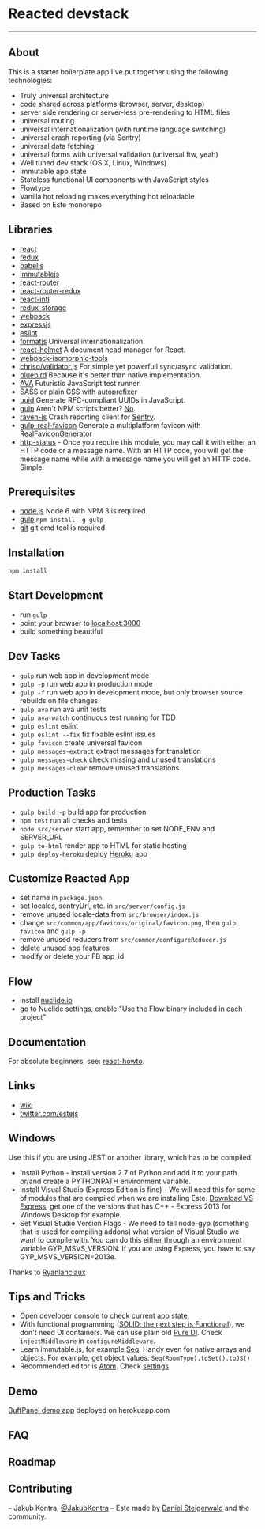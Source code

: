 # Reacted devstack

---

## About

This is a starter boilerplate app I've put together using the following technologies:
- Truly universal architecture
- code shared across platforms (browser, server, desktop)
- server side rendering or server-less pre-rendering to HTML files
- universal routing
- universal internationalization (with runtime language switching)
- universal crash reporting (via Sentry)
- universal data fetching
- universal forms with universal validation (universal ftw, yeah)
- Well tuned dev stack (OS X, Linux, Windows)
- Immutable app state
- Stateless functional UI components with JavaScript styles
- Flowtype
- Vanilla hot reloading makes everything hot reloadable
- Based on Este monorepo

## Libraries
- [react](http://facebook.github.io/react/)
- [redux](http://rackt.github.io/redux/)
- [babeljs](https://babeljs.io/)
- [immutablejs](http://facebook.github.io/immutable-js)
- [react-router](https://github.com/rackt/react-router)
- [react-router-redux](https://github.com/reactjs/react-router-redux)
- [react-intl](https://github.com/yahoo/react-intl)
- [redux-storage](https://github.com/michaelcontento/redux-storage)
- [webpack](http://webpack.github.io/)
- [expressjs](http://expressjs.com/)
- [eslint](http://eslint.org/)
- [formatjs](http://formatjs.io/) Universal internationalization.
- [react-helmet](https://github.com/nfl/react-helmet) A document head manager for React.
- [webpack-isomorphic-tools](https://github.com/halt-hammerzeit/webpack-isomorphic-tools)
- [chriso/validator.js](https://github.com/chriso/validator.js) For simple yet powerfull sync/async validation.
- [bluebird](https://github.com/petkaantonov/bluebird) Because it's better than native implementation.
- [AVA](https://github.com/avajs/ava) Futuristic JavaScript test runner.
- SASS or plain CSS with [autoprefixer](https://github.com/postcss/autoprefixer)
- [uuid](https://github.com/defunctzombie/node-uuid) Generate RFC-compliant UUIDs in JavaScript.
- [gulp](http://gulpjs.com/) Aren't NPM scripts better? [No](https://twitter.com/jaffathecake/status/700320306053935104).
- [raven-js](https://github.com/getsentry/raven-js) Crash reporting client for [Sentry](https://getsentry.com).
- [gulp-real-favicon](https://www.npmjs.com/package/gulp-real-favicon) Generate a multiplatform favicon with [RealFaviconGenerator](https://realfavicongenerator.net)
- [http-status](https://www.npmjs.com/package/http-status) - Once you require this module, you may call it with either an HTTP code or a message name. With an HTTP code, you will get the message name while with a message name you will get an HTTP code. Simple.

## Prerequisites

- [node.js](http://nodejs.org) Node 6 with NPM 3 is required.
- [gulp](http://gulpjs.com/) `npm install -g gulp`
- [git](https://git-scm.com/downloads) git cmd tool is required

## Installation

```bash
npm install
```


## Start Development

- run `gulp`
- point your browser to [localhost:3000](http://localhost:3000)
- build something beautiful

## Dev Tasks

- `gulp` run web app in development mode
- `gulp -p` run web app in production mode
- `gulp -f` run web app in development mode, but only browser source rebuilds on file changes
- `gulp ava` run ava unit tests
- `gulp ava-watch` continuous test running for TDD
- `gulp eslint` eslint
- `gulp eslint --fix` fix fixable eslint issues
- `gulp favicon` create universal favicon
- `gulp messages-extract` extract messages for translation
- `gulp messages-check` check missing and unused translations
- `gulp messages-clear` remove unused translations

## Production Tasks

- `gulp build -p` build app for production
- `npm test` run all checks and tests
- `node src/server` start app, remember to set NODE_ENV and SERVER_URL
- `gulp to-html` render app to HTML for static hosting
- `gulp deploy-heroku` deploy [Heroku](tributit.herokuapp.com/) app

## Customize Reacted App

- set name in `package.json`
- set locales, sentryUrl, etc. in `src/server/config.js`
- remove unused locale-data from `src/browser/index.js`
- change `src/common/app/favicons/original/favicon.png`, then `gulp favicon` and `gulp -p`
- remove unused reducers from `src/common/configureReducer.js`
- delete unused app features
- modify or delete your FB app_id

## Flow

- install [nuclide.io](https://nuclide.io/)
- go to Nuclide settings, enable "Use the Flow binary included in each project"

## Documentation

For absolute beginners, see: [react-howto](https://github.com/petehunt/react-howto).

## Links

- [wiki](https://github.com/este/este/wiki)
- [twitter.com/estejs](https://twitter.com/estejs)

## Windows

Use this if you are using JEST or another library, which has to be compiled.

- Install Python - Install version 2.7 of Python and add it to your path or/and create a PYTHONPATH environment variable.
- Install Visual Studio (Express Edition is fine) - We will need this for some of modules that are compiled when we are installing Este. [Download VS Express](https://www.visualstudio.com/en-us/products/visual-studio-express-vs.aspx), get one of the versions that has C++ - Express 2013 for Windows Desktop for example.
- Set Visual Studio Version Flags - We need to tell node-gyp (something that is used for compiling addons) what version of Visual Studio we want to compile with. You can do this either through an environment variable GYP_MSVS_VERSION. If you are using Express, you have to say GYP_MSVS_VERSION=2013e.

Thanks to [Ryanlanciaux](http://ryanlanciaux.github.io/blog/2014/08/02/using-jest-for-testing-react-components-on-windows/)

## Tips and Tricks

- Open developer console to check current app state.
- With functional programming ([SOLID: the next step is Functional](http://blog.ploeh.dk/2014/03/10/solid-the-next-step-is-functional)), we don't need DI containers. We can use plain old [Pure DI](http://blog.ploeh.dk/2014/06/10/pure-di/). Check `injectMiddleware` in `configureMiddleware`.
- Learn immutable.js, for example [Seq](https://github.com/facebook/immutable-js#lazy-seq). Handy even for native arrays and objects. For example, get object values: `Seq(RoomType).toSet().toJS()`
- Recommended editor is [Atom](https://atom.io). Check [settings](https://github.com/este/este/wiki/Recommended-Atom.io-Settings).

## Demo
[BuffPanel demo app](tributit.herokuapp.com/) deployed on herokuapp.com


## FAQ

## Roadmap


## Contributing

– Jakub Kontra, [@JakubKontra](https://twitter.com/JakubKontra)
– Este made by [Daniel Steigerwald](https://twitter.com/steida) and the community.
